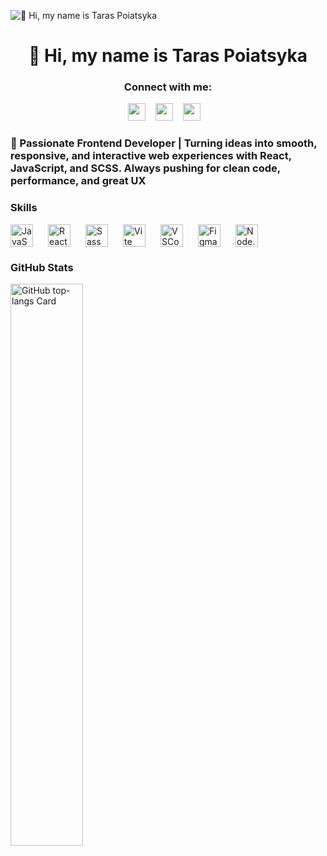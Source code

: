 ![👋 Hi, my name is Taras Poiatsyka](https://user-images.githubusercontent.com/10498744/210012254-234538ff-d198-48aa-8964-37e6fd45d227.gif)

<div id="toc">
  <ul align="center" style="list-style: none">
    <summary>
      <h1>
        👋 Hi, my name is Taras Poiatsyka
      </h1>
    </summary>
  </ul>
</div>

**<h3 align="center">Connect with me:</h3>** 
<p align="center"><a href="https://github.com/https://github.com/tvsxar" target="_blank"><img src="https://img.shields.io/badge/GitHub-100000?style=for-the-badge&logo=github&logoColor=white" height="28" style="margin-right: 12px"></a> <a href="https://www.linkedin.com/in/https://www.linkedin.com/in/taras-poiatsyka-42a99b244/" target="_blank"><img src="https://img.shields.io/badge/LinkedIn-0077B5?style=for-the-badge&logo=linkedin&logoColor=white" height="28" style="margin-right: 12px"></a> <a href="tarasofficial82@gmail.com" target="_blank"><img src="https://img.shields.io/badge/Gmail-D14836?style=for-the-badge&logo=gmail&logoColor=white" height="28" style="margin-right: 12px"></a></p>

 **<h3 align="left">🚀 Passionate Frontend Developer | Turning ideas into smooth, responsive, and interactive web experiences with React, JavaScript, and SCSS. Always pushing for clean code, performance, and great UX</h3>**

 **<h3 align="left">Skills</h3>**

<div style="display: flex; flex-wrap: wrap; gap: 12px; justify-content: left;"><img src="https://skillicons.dev/icons?i=javascript" height="36" alt="JavaScript" style="margin-right: 12px"> <img src="https://skillicons.dev/icons?i=react" height="36" alt="React" style="margin-right: 12px"> <img src="https://skillicons.dev/icons?i=sass" height="36" alt="Sass" style="margin-right: 12px"> <img src="https://skillicons.dev/icons?i=vite" height="36" alt="Vite" style="margin-right: 12px"> <img src="https://skillicons.dev/icons?i=vscode" height="36" alt="VSCode" style="margin-right: 12px"> <img src="https://skillicons.dev/icons?i=figma" height="36" alt="Figma" style="margin-right: 12px"> <img src="https://skillicons.dev/icons?i=nodejs" height="36" alt="Node.js" style="margin-right: 12px"></div>

 **<h3 align="left">GitHub Stats</h3>**

<p align="left">
  <img width="48%" src="https://github-readme-stats.vercel.app/api/top-langs?username=tvsxar&theme=react&hide_title=false&layout=compact&langs_count=6&hide_progress=false&card_width=400" alt="GitHub top-langs Card" />
</p>


